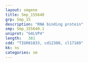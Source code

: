 ```yaml
---
layout: smgene
title: Smp_155640
grp: Smp_15
description: "RNA binding protein"
smp: Smp_155640.1
uniprot: "G4LVP4"
length:   381
cdd: "TIGR01833, cd12308, cl17169"
kk: ns
categories: sm
---
```

